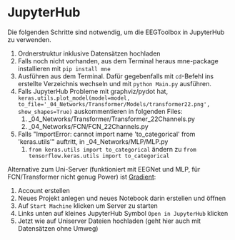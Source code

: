 # JupyterHub

Die folgenden Schritte sind notwendig, um die EEGToolbox in JupyterHub zu verwenden.

1. Ordnerstruktur inklusive Datensätzen hochladen
2. Falls noch nicht vorhanden, aus dem Terminal heraus mne-package installieren mit ```pip install mne```
3. Ausführen aus dem Terminal. Dafür gegebenfalls mit ```cd```-Befehl ins erstellte Verzeichnis wechseln und 
mit ```python Main.py``` ausführen.
4. Falls JupyterHub Probleme mit graphviz/pydot hat,
```keras.utils.plot_model(model=model, to_file='_04_Networks/Transformer/Models/transformer22.png', show_shapes=True)``` 
auskommentieren in folgenden Files:
   1. _04_Networks/Transformer/Transformer_22Channels.py
   2. _04_Networks/FCN/FCN_22Channels.py
5. Falls "ImportError: cannot import name 'to_categorical' from 'keras.utils'" auftritt, in _04_Networks/MLP/MLP.py 
   1. ```from keras.utils import to_categorical``` ändern zu ```from tensorflow.keras.utils import to_categorical```



Alternative zum Uni-Server (funktioniert mit EEGNet und MLP, für FCN/Transformer nicht genug Power) 
ist [Gradient](https://www.gradient.run):
1. Account erstellen
2. Neues Projekt anlegen und neues Notebook darin erstellen und öffnen
3. Auf ```Start Machine``` klicken um Server zu starten
4. Links unten auf kleines JupyterHub Symbol ```Open in JupyterHub``` klicken
5. Jetzt wie auf Uniserver Dateien hochladen (geht hier auch mit Datensätzen ohne Umweg)